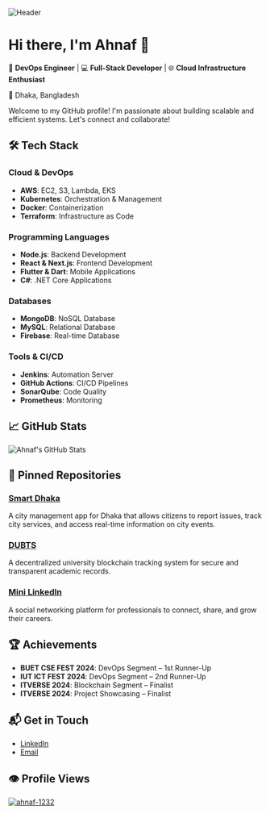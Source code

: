 ![Header](https://github.com/ahnaf-1232/ahnaf-1232/blob/main/your-header-image.png)

# Hi there, I'm Ahnaf 👋

🔧 **DevOps Engineer** | 💻 **Full-Stack Developer** | 🌐 **Cloud Infrastructure Enthusiast**

📍 Dhaka, Bangladesh

Welcome to my GitHub profile! I'm passionate about building scalable and efficient systems. Let's connect and collaborate!

## 🛠️ Tech Stack

### **Cloud & DevOps**
- **AWS**: EC2, S3, Lambda, EKS
- **Kubernetes**: Orchestration & Management
- **Docker**: Containerization
- **Terraform**: Infrastructure as Code

### **Programming Languages**
- **Node.js**: Backend Development
- **React & Next.js**: Frontend Development
- **Flutter & Dart**: Mobile Applications
- **C#**: .NET Core Applications

### **Databases**
- **MongoDB**: NoSQL Database
- **MySQL**: Relational Database
- **Firebase**: Real-time Database

### **Tools & CI/CD**
- **Jenkins**: Automation Server
- **GitHub Actions**: CI/CD Pipelines
- **SonarQube**: Code Quality
- **Prometheus**: Monitoring

## 📈 GitHub Stats

![Ahnaf's GitHub Stats](https://github-readme-stats.vercel.app/api?username=ahnaf-1232&show_icons=true&hide=prs&count_private=true&theme=radical)

## 📌 Pinned Repositories

### [Smart Dhaka](https://github.com/ahnaf-1232/smart-dhaka)
A city management app for Dhaka that allows citizens to report issues, track city services, and access real-time information on city events.

### [DUBTS](https://github.com/ahnaf-1232/dubts)
A decentralized university blockchain tracking system for secure and transparent academic records.

### [Mini LinkedIn](https://github.com/ahnaf-1232/mini-linkedin)
A social networking platform for professionals to connect, share, and grow their careers.

## 🏆 Achievements

- **BUET CSE FEST 2024**: DevOps Segment – 1st Runner-Up
- **IUT ICT FEST 2024**: DevOps Segment – 2nd Runner-Up
- **ITVERSE 2024**: Blockchain Segment – Finalist
- **ITVERSE 2024**: Project Showcasing – Finalist

## 📬 Get in Touch

- [LinkedIn](https://www.linkedin.com/in/ahnaf-1232)
- [Email](mailto:ahnaf@example.com)

## 👁️ Profile Views

<a href="https://github.com/ahnaf-1232/ahnaf-1232">
  <img src="https://komarev.com/ghpvc/?username=ahnaf-1232&label=Profile%20views&color=0e75b6&style=flat" alt="ahnaf-1232" />
</a>
